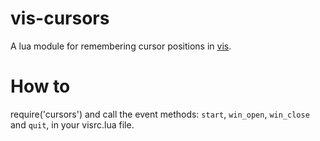 # vis-cursors
A lua module for remembering cursor positions in [vis](https://github.com/martanne/vis).

# How to 
require('cursors') and call the event methods: `start`, `win_open`, `win_close` and `quit`, in your visrc.lua file.
